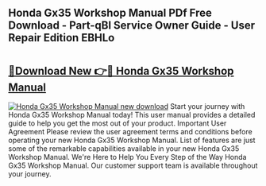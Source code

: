 ## Honda Gx35 Workshop Manual PDf Free Download - Part-qBl Service Owner Guide - User Repair Edition EBHLo

# <h2><a href="http://bc6113.oget.top/?id=Honda+Gx35+Workshop+Manual">🔗Download New 👉🔴 Honda Gx35 Workshop Manual</a></h2>

[![Honda Gx35 Workshop Manual new download](https://i.imgur.com/5g1atiW.png)](http://bc6113.oget.top/?id=Honda+Gx35+Workshop+Manual)
Start your journey with Honda Gx35 Workshop Manual today! This user manual provides a detailed guide to help you get the most out of your product. Important User Agreement Please review the user agreement terms and conditions before operating your new Honda Gx35 Workshop Manual. List of features are just some of the remarkable capabilities available in your new Honda Gx35 Workshop Manual. We're Here to Help You Every Step of the Way Honda Gx35 Workshop Manual. Our customer support team is available throughout your journey.
